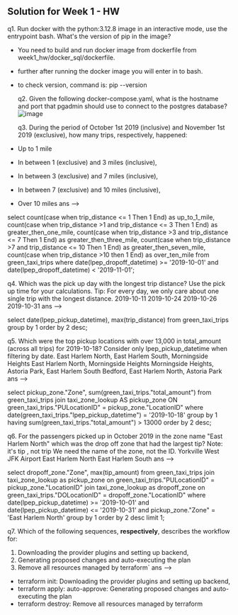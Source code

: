 ## Solution for Week 1 - HW

q1. Run docker with the python:3.12.8 image in an interactive mode, use the entrypoint bash.
What's the version of pip in the image?
- You need to build and run docker image from dockerfile from week1_hw/docker_sql/dockerfile.
- further after running the docker image you will enter in to bash.
- to check version, command is:
  pip --version

  q2. Given the following docker-compose.yaml, what is the hostname and port that pgadmin should use to connect to the postgres database?
  ![image](https://github.com/user-attachments/assets/b6e7506e-4139-4761-a5f4-5ca408cf769f)

  q3. During the period of October 1st 2019 (inclusive) and November 1st 2019 (exclusive), how many trips, respectively, happened:
- Up to 1 mile
- In between 1 (exclusive) and 3 miles (inclusive),
- In between 3 (exclusive) and 7 miles (inclusive),
- In between 7 (exclusive) and 10 miles (inclusive),
- Over 10 miles
ans -->

select count(case when trip_distance <= 1 Then 1 End) as up_to_1_mile,
count(case when trip_distance >1 and trip_distance <= 3 Then 1 End) as greater_then_one_mile,
count(case when trip_distance >3 and trip_distance <= 7 Then 1 End) as greater_then_three_mile,
count(case when trip_distance >7 and trip_distance <= 10 Then 1 End) as greater_then_seven_mile,
count(case when trip_distance >10 then 1 End) as over_ten_mile
from green_taxi_trips
where date(lpep_dropoff_datetime) >= '2019-10-01' and date(lpep_dropoff_datetime) < '2019-11-01';

q4. Which was the pick up day with the longest trip distance? Use the pick up time for your calculations.
Tip: For every day, we only care about one single trip with the longest distance.
2019-10-11
2019-10-24
2019-10-26
2019-10-31
ans -->

select date(lpep_pickup_datetime), max(trip_distance)
from green_taxi_trips
group by 1
order by 2 desc;

q5. Which were the top pickup locations with over 13,000 in total_amount (across all trips) for 2019-10-18?
Consider only lpep_pickup_datetime when filtering by date.
East Harlem North, East Harlem South, Morningside Heights
East Harlem North, Morningside Heights
Morningside Heights, Astoria Park, East Harlem South
Bedford, East Harlem North, Astoria Park
ans -->

select pickup_zone."Zone", sum(green_taxi_trips."total_amount")
from green_taxi_trips
join taxi_zone_lookup AS pickup_zone
ON green_taxi_trips."PULocationID" = pickup_zone."LocationID"
where date(green_taxi_trips."lpep_pickup_datetime") = '2019-10-18' 
group by 1
having sum(green_taxi_trips."total_amount") > 13000
order by 2 desc;

q6. For the passengers picked up in October 2019 in the zone name "East Harlem North" which was the drop off zone that had the largest tip?
Note: it's tip , not trip
We need the name of the zone, not the ID.
Yorkville West
JFK Airport
East Harlem North
East Harlem South
ans -->

select dropoff_zone."Zone", max(tip_amount)
from green_taxi_trips
join taxi_zone_lookup as pickup_zone
on green_taxi_trips."PULocationID" = pickup_zone."LocationID"
join taxi_zone_lookup as dropoff_zone
on green_taxi_trips."DOLocationID" = dropoff_zone."LocationID"
where date(lpep_pickup_datetime) >= '2019-10-01' and date(lpep_pickup_datetime) <= '2019-10-31'
and pickup_zone."Zone" = 'East Harlem North'
group by 1
order by 2 desc
limit 1;

q7. Which of the following sequences, **respectively**, describes the workflow for:
1. Downloading the provider plugins and setting up backend,
2. Generating proposed changes and auto-executing the plan
3. Remove all resources managed by terraform`
ans -->

- terraform init: Downloading the provider plugins and setting up backend,
- terraform apply: auto-approve: Generating proposed changes and auto-executing the plan
- terraform destroy: Remove all resources managed by terraform

